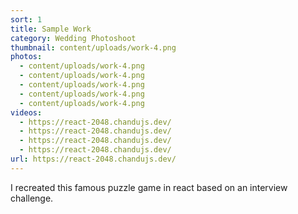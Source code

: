 ```yaml
---
sort: 1
title: Sample Work
category: Wedding Photoshoot
thumbnail: content/uploads/work-4.png
photos:
  - content/uploads/work-4.png
  - content/uploads/work-4.png
  - content/uploads/work-4.png
  - content/uploads/work-4.png
  - content/uploads/work-4.png
videos:
  - https://react-2048.chandujs.dev/
  - https://react-2048.chandujs.dev/
  - https://react-2048.chandujs.dev/
  - https://react-2048.chandujs.dev/
url: https://react-2048.chandujs.dev/
---
```


I recreated this famous puzzle game in react based on an interview challenge.
